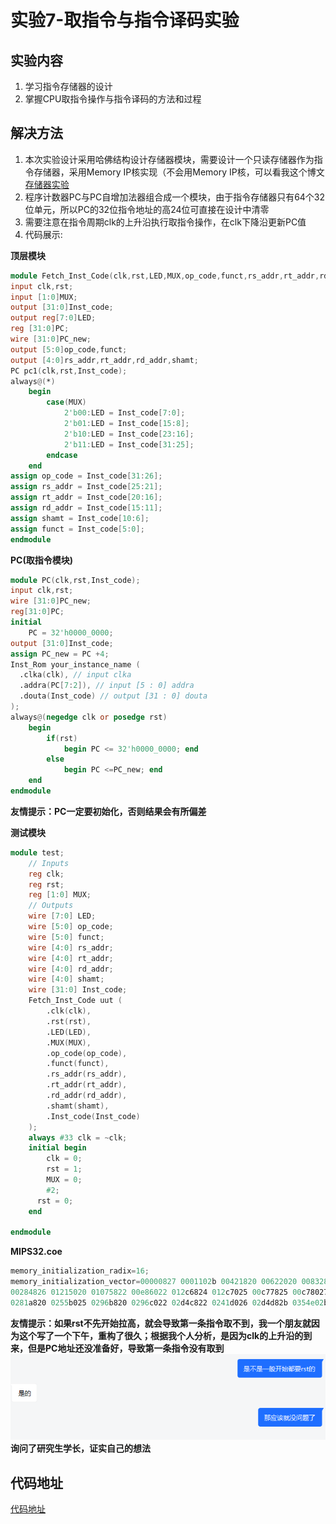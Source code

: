 # 实验7-取指令与指令译码实验

## 实验内容

1. 学习指令存储器的设计
2. 掌握CPU取指令操作与指令译码的方法和过程

## 解决方法

1. 本次实验设计采用哈佛结构设计存储器模块，需要设计一个只读存储器作为指令存储器，采用Memory IP核实现（不会用Memory
   IP核，可以看我这个博文[存储器实验](./Fifth_experiment.md)
2. 程序计数器PC与PC自增加法器组合成一个模块，由于指令存储器只有64个32位单元，所以PC的32位指令地址的高24位可直接在设计中清零
3. 需要注意在指令周期clk的上升沿执行取指令操作，在clk下降沿更新PC值
4. 代码展示:

**顶层模块**

```verilog
module Fetch_Inst_Code(clk,rst,LED,MUX,op_code,funct,rs_addr,rt_addr,rd_addr,shamt,Inst_code);
input clk,rst;
input [1:0]MUX;
output [31:0]Inst_code;
output reg[7:0]LED;
reg [31:0]PC;
wire [31:0]PC_new;
output [5:0]op_code,funct;
output [4:0]rs_addr,rt_addr,rd_addr,shamt;
PC pc1(clk,rst,Inst_code);
always@(*)
	begin
		case(MUX)
			2'b00:LED = Inst_code[7:0];
			2'b01:LED = Inst_code[15:8];
			2'b10:LED = Inst_code[23:16];
			2'b11:LED = Inst_code[31:25];
		endcase
	end
assign op_code = Inst_code[31:26];
assign rs_addr = Inst_code[25:21];
assign rt_addr = Inst_code[20:16];
assign rd_addr = Inst_code[15:11];
assign shamt = Inst_code[10:6];
assign funct = Inst_code[5:0];
endmodule
```

**PC(取指令模块)**

```verilog
module PC(clk,rst,Inst_code);
input clk,rst;
wire [31:0]PC_new;
reg[31:0]PC;
initial
	PC = 32'h0000_0000;
output [31:0]Inst_code;
assign PC_new = PC +4;
Inst_Rom your_instance_name (
  .clka(clk), // input clka
  .addra(PC[7:2]), // input [5 : 0] addra
  .douta(Inst_code) // output [31 : 0] douta
);
always@(negedge clk or posedge rst)
	begin
		if(rst)
			begin PC <= 32'h0000_0000; end
		else
			begin PC <=PC_new; end
	end
endmodule
```

**友情提示：PC一定要初始化，否则结果会有所偏差**

**测试模块**

```verilog
module test;
	// Inputs
	reg clk;
	reg rst;
	reg [1:0] MUX;
	// Outputs
	wire [7:0] LED;
	wire [5:0] op_code;
	wire [5:0] funct;
	wire [4:0] rs_addr;
	wire [4:0] rt_addr;
	wire [4:0] rd_addr;
	wire [4:0] shamt;
	wire [31:0] Inst_code;
	Fetch_Inst_Code uut (
		.clk(clk), 
		.rst(rst), 
		.LED(LED), 
		.MUX(MUX), 
		.op_code(op_code), 
		.funct(funct), 
		.rs_addr(rs_addr), 
		.rt_addr(rt_addr), 
		.rd_addr(rd_addr), 
		.shamt(shamt), 
		.Inst_code(Inst_code)
	);
	always #33 clk = ~clk;
	initial begin
		clk = 0;
		rst = 1;
		MUX = 0;
		#2;
      rst = 0;
	end
      
endmodule
```

**MIPS32.coe**

```verilog
memory_initialization_radix=16;
memory_initialization_vector=00000827 0001102b 00421820 00622020 00832820 00a33020 00463804 00a64820 01264004 
00284826 01215020 01075822 00e86022 012c6824 012c7025 00c77825 00c78027 00e38820 02289004 02239804 00f3a004 
0281a820 0255b025 0296b820 0296c022 02d4c822 0241d026 02d4d82b 0354e02b 02c2e820 0282f022 017af820;
```

**友情提示：如果rst不先开始拉高，就会导致第一条指令取不到，我一个朋友就因为这个写了一个下午，重构了很久；根据我个人分析，是因为clk的上升沿的到来，但是PC地址还没准备好，导致第一条指令没有取到**
![在这里插入图片描述](../image/image9.png)
**询问了研究生学长，证实自己的想法**

## 代码地址

[代码地址](../Seventh_experiment)